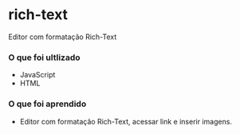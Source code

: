 # rich-text

Editor com formatação Rich-Text

### O que foi ultlizado

- JavaScript
- HTML

### O que foi aprendido

- Editor com formatação Rich-Text, acessar link e inserir imagens. 
